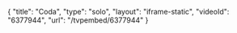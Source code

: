 {
    "title": "Coda",
    "type": "solo",
    "layout": "iframe-static",
    "videoId": "6377944",
    "url": "\/tvpembed\/6377944"
}
